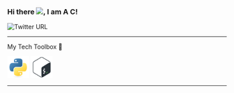 ### Hi there <img src="https://raw.githubusercontent.com/MartinHeinz/MartinHeinz/master/wave.gif" width="30px">, I am A C!

![Twitter URL](https://img.shields.io/twitter/url?style=social&url=https%3A%2F%2Ftwitter.fr)

----

My Tech Toolbox 🧰 

<img src="https://github.com/devicons/devicon/blob/master/icons/python/python-original.svg" alt="Python Logo" width="50" height="50"/> <img src="https://github.com/devicons/devicon/blob/master/icons/bash/bash-original.svg" alt="Bash Logo" width="50" height="50"/> 


---
    

